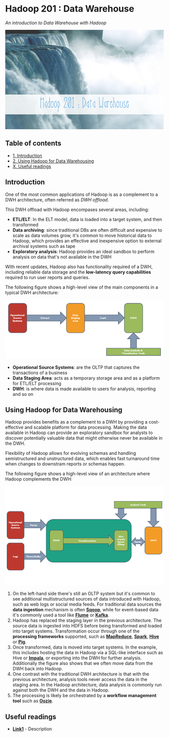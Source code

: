 # Hadoop 201 : Data Warehouse
*An introduction to Data Warehouse with Hadoop*

<p align="middle">
<img src="https://raw.githubusercontent.com/MarioCatuogno/Mappr.it/master/headers/header_hadoop_201.png" />
</p>

## Table of contents

- [1. Introduction](#big-data-and-data-science)
- [2. Using Hadoop for Data Warehousing](#using-hadoop-for-data-warehousing)
- [X. Useful readings](#useful-readings)

## Introduction

One of the most common applications of Hadoop is as a complement to a DWH architecture, often referred as *DWH offload*.

This DWH offload with Hadoop encompases several areas, including:

- **ETL/ELT**: In the ELT model, data is loaded into a target system, and then transformed
- **Data archiving**: since traditional DBs are often difficult and expensive to scale as data volumes grow, it's common to move historical data to Hadoop, which provides an effective and inexpensive option to external archival systems such as tape
- **Exploratory analysis**: Hadoop provides an ideal sandbox to perform analysis on data that's not available in the DWH

With recent updates, Hadoop also has functionality required of a DWH, including reliable data storage and the **low-latency query capabilities** required to run user reports and queries.

The following figure shows a high-level view of the main components in a typical DWH architecture:

<p align="middle">
<img src="https://raw.githubusercontent.com/MarioCatuogno/Mappr.it/master/charts/diagram_hadoop201_model1.png" />
</p>

- **Operational Source Systems**: are the OLTP that captures the transactions of a business
- **Data Staging Area**: acts as a temporary storage area and as a platform for ETL/ELT processing
- **DWH**: is where data is made available to users for analysis, reporting and so on

## Using Hadoop for Data Warehousing

Hadoop provides benefits as a complement to a DWH by providing a cost-effective and scalable platform for data processing. Making the data available in Hadoop can provide an exploratory sandbox for analysts to discover potentially valuable data that might otherwise never be available in the DWH.

Flexibility of Hadoop allows for evolving schemas and handling semistructured and unstructured data, which enables fast turnaround time when changes to downstram reports or schemas happen.

The following figure shows a high-level view of an architecture where Hadoop complements the DWH:

<p align="middle">
<img src="https://raw.githubusercontent.com/MarioCatuogno/Mappr.it/master/charts/diagram_hadoop201_model2.png" />
</p>

1. On the left-hand side there's still an OLTP system but it's common to see additional multistructured sources of data introduced with Hadoop, such as web logs or social media feeds. For traditional data sources the **data ingestion** mechanism is often [**Sqoop**](https://github.com/MarioCatuogno/Mappr.it/blob/master/articles/bigdata/apache_sqoop.md), while for event-based data it's commonly used a tool like [**Flume**](https://github.com/MarioCatuogno/Mappr.it/blob/master/articles/bigdata/apache_flume.md) or [**Kafka**](https://github.com/MarioCatuogno/Mappr.it/blob/master/articles/bigdata/apache_kafka.md).
2. Hadoop has replaced the staging layer in the previous architecture. The source data is ingested into HDFS before being transformed and loaded into target systems. Transformation occur through one of the **processing frameworks** supported, such as [**MapReduce**](https://github.com/MarioCatuogno/Mappr.it/blob/master/articles/bigdata/hadoop_103.md), [**Spark**](https://github.com/MarioCatuogno/Mappr.it/blob/master/articles/bigdata/apache_spark.md), [**Hive**](https://github.com/MarioCatuogno/Mappr.it/blob/master/articles/bigdata/apache_hive.md) or [**Pig**](https://github.com/MarioCatuogno/Mappr.it/blob/master/articles/bigdata/apache_pig.md).
3. Once transformed, data is moved into target systems. In the example, this includes hosting the data in Hadoop via a SQL-like interface such as Hive or [**Impala**](https://github.com/MarioCatuogno/Mappr.it/blob/master/articles/bigdata/apache_impala.md), or exporting into the DWH for further analysis. Additionally the figure also shows that we often move data from the DWH back into Hadoop.
4. One contrast with the traditional DWH architecture is that with the previous architecture, analysis tools never access the data in the staging area. In the Hadoop architecture, data analysis is commonly run against both the DWH and the data in Hadoop.
5. The processing is likely be orchestrated by a **workflow management tool** such as [**Oozie**](https://github.com/MarioCatuogno/Mappr.it/blob/master/articles/bigdata/apache_oozie.md). 

## Useful readings

- [**Link1**](https:link1.com) - Description
